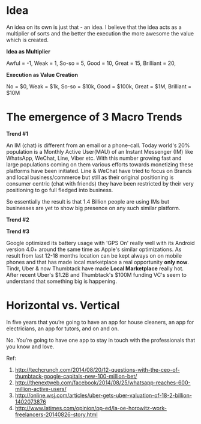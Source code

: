 Idea 
====

An idea on its own is just that - an idea. I believe that the idea acts as a multiplier of sorts and the better the execution the more awesome the value which is created.

**Idea as Multiplier**

Awful = -1,
Weak = 1,
So-so = 5,
Good = 10,
Great = 15,
Brilliant = 20,

**Execution as Value Creation**

No = $0,
Weak = $1k,
So-so = $10k,
Good = $100k,
Great = $1M,
Brilliant = $10M

The emergence of 3 Macro Trends
===============================

**Trend #1**

An IM (chat) is different from an email or a phone-call. Today world's 20% population is a Monthly Active User(MAU) of an Instant Messenger (IM) like WhatsApp, WeChat, Line, Viber etc. With this number growing fast and large populations coming on them various efforts towards monetizing these platforms have been initiated. Line & WeChat have tried to focus on Brands and local business/commerce but still as their original positioning is consumer centric (chat with friends) they have been restricted by their very positioning to go full fledged into business.

So essentially the result is that 1.4 Billion people are using IMs but businesses are yet to show big presence on any such similar platform.

**Trend #2**




**Trend #3**

Google optimized its battery usage with 'GPS On' really well with its Android version 4.0+ around the same time as Apple's similar optimizations. As result from last 12-18 months location can be kept always on on mobile phones and that has made local marketplace a real opportunity **only now**. Tindr, Uber & now Thumbtack have made **Local Marketplace** really hot. After recent Uber's $1.2B and Thumbtack's $100M funding VC's seem to understand that something big is happening.



Horizontal vs. Vertical
=======================


In five years that you’re going to have an app for house cleaners, an app for electricians, an app for tutors, and on and on. 

No. You’re going to have one app to stay in touch with the professionals that you know and love.







Ref:

1) http://techcrunch.com/2014/08/20/12-questions-with-the-ceo-of-thumbtack-google-capitals-new-100-million-bet/
2) http://thenextweb.com/facebook/2014/08/25/whatsapp-reaches-600-million-active-users/
3) http://online.wsj.com/articles/uber-gets-uber-valuation-of-18-2-billion-1402073876
4) http://www.latimes.com/opinion/op-ed/la-oe-horowitz-work-freelancers-20140826-story.html
